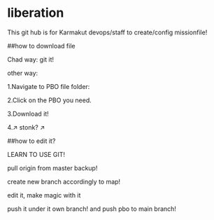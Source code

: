 # liberation
This git hub is for Karmakut devops/staff to create/config missionfile!

##how to download file

Chad way: git it!

other way:

1.Navigate to PBO file folder: 

2.Click on the PBO you need.

3.Download it!

4.↗️ stonk? ↗️

##how to edit it? 

LEARN TO USE GIT!

pull origin from master backup! 

create new branch accordingly to map!

edit it, make magic with it

push it under it own branch! and push pbo to main branch!
